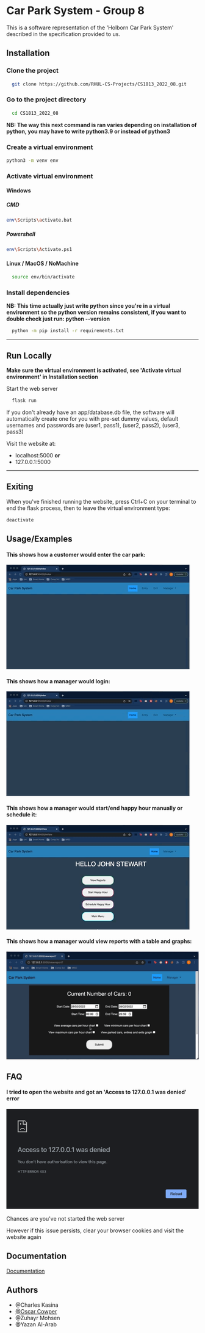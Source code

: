 
# Car Park System - Group 8

This is a software representation of the 'Holborn Car Park System' described in the specification provided to us.

## Installation

### Clone the project

```bash
  git clone https://github.com/RHUL-CS-Projects/CS1813_2022_08.git
```

### Go to the project directory

```bash
  cd CS1813_2022_08
```

**NB: The way this next command is ran varies depending on installation of python,
you may have to write python3.9 or instead of python3**

### Create a virtual environment
```bash
python3 -m venv env
```

### Activate virtual environment
#### Windows
##### CMD
```bash
env\Scripts\activate.bat
```

##### Powershell
```bash
env\Scripts\Activate.ps1
```

#### Linux / MacOS / NoMachine
```bash
  source env/bin/activate
```


### Install dependencies
**NB: This time actually just write python since you're in a virtual environment so the 
python version remains consistent, if you want to double check just run: python --version**

```bash
  python -m pip install -r requirements.txt
```

---
## Run Locally

**Make sure the virtual environment is activated, see 'Activate virtual environment' in Installation section**


Start the web server

```bash
  flask run
```

If you don't already have an app/database.db file, 
the software will automatically create one for you with pre-set dummy values, default usernames and passwords are (user1, pass1), (user2, pass2), (user3, pass3)


Visit the website at: 

* localhost:5000 
**or** 
* 127.0.0.1:5000

----
## Exiting

When you've finished running the website, press Ctrl+C on your terminal to end the flask process, 
then to leave the virtual environment type:

```bash
deactivate
```

## Usage/Examples
#### This shows how a customer would enter the car park:

![Entering and exiting car park animation](screenshots/enterexit.gif?raw=true)


#### This shows how a manager would login:

![Manager login](screenshots/managerlogin.gif?raw=true "Manager login")


#### This shows how a manager would start/end happy hour manually or schedule it:

![Manager start/end happy hour](screenshots/happyhour.gif?raw=true)


#### This shows how a manager would view reports with a table and graphs:

![Manger viewing reports](screenshots/reportview.gif?raw=true)

## FAQ

#### I tried to open the website and got an 'Access to 127.0.0.1 was denied' error

![Access denied screenshot](screenshots/accessdenied.png?raw=true)

Chances are you've not started the web server

However if this issue persists, clear your browser cookies and visit the website again


## Documentation

[Documentation](https://rhul-my.sharepoint.com/:w:/g/personal/zkac412_live_rhul_ac_uk/Ecjk08yE8aVHma1nfC-z8O8B1Znn72ZSLkFC8jB1GeYN8g?e=Jgymg8)


## Authors

- @Charles Kasina
- [@Oscar Cowper](mailto:oscar.cowper.2021@live.rhul.ac.uk)
- @Zuhayr Mohsen
- @Yazan Al-Arab
